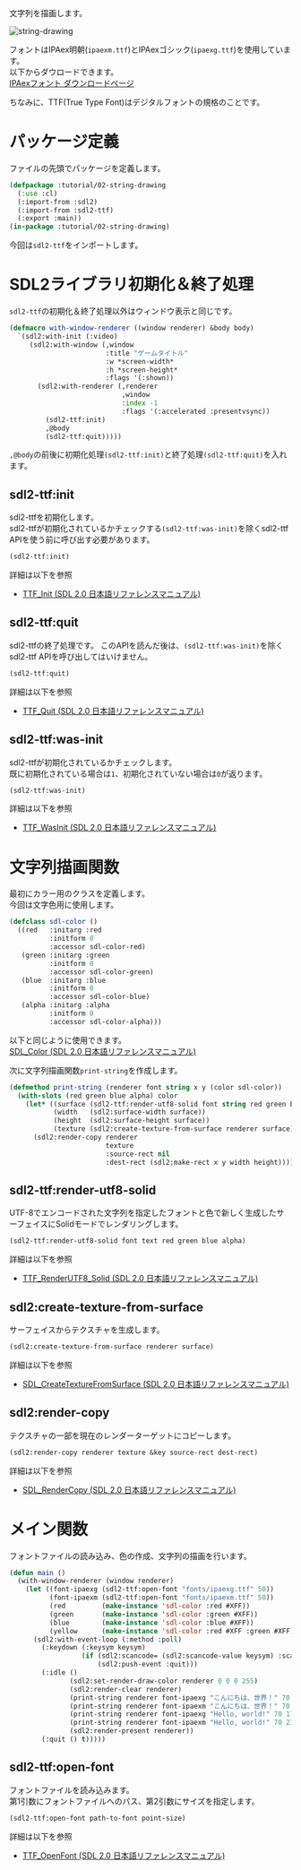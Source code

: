 文字列を描画します。

![string-drawing](https://github.com/fireflower0/react-gh-pages-lisp/blob/master/src/Pages/Programming/CommonLisp/Game/Articles/Pic/03-string-drawing.png?raw=true)

フォントはIPAex明朝(`ipaexm.ttf`)とIPAexゴシック(`ipaexg.ttf`)を使用しています。  
以下からダウロードできます。  
[IPAexフォント ダウンロードページ](https://ipafont.ipa.go.jp/old/ipaexfont/download.html)

ちなみに、TTF(True Type Font)はデジタルフォントの規格のことです。

# パッケージ定義

ファイルの先頭でパッケージを定義します。

```lisp
(defpackage :tutorial/02-string-drawing
  (:use :cl)
  (:import-from :sdl2)
  (:import-from :sdl2-ttf)
  (:export :main))
(in-package :tutorial/02-string-drawing)
```

今回は`sdl2-ttf`をインポートします。

# SDL2ライブラリ初期化＆終了処理

`sdl2-ttf`の初期化＆終了処理以外はウィンドウ表示と同じです。

```commonlisp
(defmacro with-window-renderer ((window renderer) &body body)
  `(sdl2:with-init (:video)
     (sdl2:with-window (,window
                        :title "ゲームタイトル"
                        :w *screen-width*
                        :h *screen-height*
                        :flags '(:shown))
       (sdl2:with-renderer (,renderer
                            ,window
                            :index -1
                            :flags '(:accelerated :presentvsync))
         (sdl2-ttf:init)
         ,@body
         (sdl2-ttf:quit)))))
```

`,@body`の前後に初期化処理`(sdl2-ttf:init)`と終了処理`(sdl2-ttf:quit)`を入れます。

## sdl2-ttf:init

sdl2-ttfを初期化します。  
sdl2-ttfが初期化されているかチェックする`(sdl2-ttf:was-init)`を除くsdl2-ttf APIを使う前に呼び出す必要があります。

```commonlisp
(sdl2-ttf:init)
```

詳細は以下を参照  
* [TTF_Init (SDL 2.0 日本語リファレンスマニュアル)](http://sdl2referencejp.osdn.jp/TTF_Init.html)

## sdl2-ttf:quit

sdl2-ttfの終了処理です。
このAPIを読んだ後は、`(sdl2-ttf:was-init)`を除くsdl2-ttf APIを呼び出してはいけません。

```commonlisp
(sdl2-ttf:quit)
```

詳細は以下を参照  
* [TTF_Quit (SDL 2.0 日本語リファレンスマニュアル)](http://sdl2referencejp.osdn.jp/TTF_Quit.html)

## sdl2-ttf:was-init

sdl2-ttfが初期化されているかチェックします。  
既に初期化されている場合は`1`、初期化されていない場合は`0`が返ります。

```commonlisp
(sdl2-ttf:was-init)
```

詳細は以下を参照  
* [TTF_WasInit (SDL 2.0 日本語リファレンスマニュアル)](http://sdl2referencejp.osdn.jp/TTF_WasInit.html)

# 文字列描画関数

最初にカラー用のクラスを定義します。  
今回は文字色用に使用します。  

```commonlisp
(defclass sdl-color ()
  ((red   :initarg :red
          :initform 0
          :accessor sdl-color-red)
   (green :initarg :green
          :initform 0
          :accessor sdl-color-green)
   (blue  :initarg :blue
          :initform 0
          :accessor sdl-color-blue)
   (alpha :initarg :alpha
          :initform 0
          :accessor sdl-color-alpha)))
```

以下と同じように使用できます。  
[SDL_Color (SDL 2.0 日本語リファレンスマニュアル)](http://sdl2referencejp.osdn.jp/SDL_Color.html)

次に文字列描画関数`print-string`を作成します。  

```commonlisp
(defmethod print-string (renderer font string x y (color sdl-color))
  (with-slots (red green blue alpha) color
    (let* ((surface (sdl2-ttf:render-utf8-solid font string red green blue alpha))
           (width   (sdl2:surface-width surface))
           (height  (sdl2:surface-height surface))
           (texture (sdl2:create-texture-from-surface renderer surface)))
      (sdl2:render-copy renderer
                        texture
                        :source-rect nil
                        :dest-rect (sdl2:make-rect x y width height)))))
```

## sdl2-ttf:render-utf8-solid

UTF-8でエンコードされた文字列を指定したフォントと色で新しく生成したサーフェイスにSolidモードでレンダリングします。

```lisp
(sdl2-ttf:render-utf8-solid font text red green blue alpha)
```

詳細は以下を参照  
* [TTF_RenderUTF8_Solid (SDL 2.0 日本語リファレンスマニュアル)](http://sdl2referencejp.osdn.jp/TTF_RenderUTF8_Solid.html)

## sdl2:create-texture-from-surface

サーフェイスからテクスチャを生成します。

```lisp
(sdl2:create-texture-from-surface renderer surface)
```

詳細は以下を参照  
* [SDL_CreateTextureFromSurface (SDL 2.0 日本語リファレンスマニュアル)](http://sdl2referencejp.osdn.jp/SDL_CreateTextureFromSurface.html)

## sdl2:render-copy

テクスチャの一部を現在のレンダーターゲットにコピーします。

```lisp
(sdl2:render-copy renderer texture &key source-rect dest-rect)
```

詳細は以下を参照  
* [SDL_RenderCopy (SDL 2.0 日本語リファレンスマニュアル)](http://sdl2referencejp.osdn.jp/SDL_RenderCopy.html)

# メイン関数

フォントファイルの読み込み、色の作成、文字列の描画を行います。

```commonlisp
(defun main ()
  (with-window-renderer (window renderer)
    (let ((font-ipaexg (sdl2-ttf:open-font "fonts/ipaexg.ttf" 50))
          (font-ipaexm (sdl2-ttf:open-font "fonts/ipaexm.ttf" 50))
          (red         (make-instance 'sdl-color :red #XFF))
          (green       (make-instance 'sdl-color :green #XFF))
          (blue        (make-instance 'sdl-color :blue #XFF))
          (yellow      (make-instance 'sdl-color :red #XFF :green #XFF)))
      (sdl2:with-event-loop (:method :poll)
        (:keydown (:keysym keysym)
                  (if (sdl2:scancode= (sdl2:scancode-value keysym) :scancode-escape)
                      (sdl2:push-event :quit)))
        (:idle ()
               (sdl2:set-render-draw-color renderer 0 0 0 255)
               (sdl2:render-clear renderer)
               (print-string renderer font-ipaexg "こんにちは、世界！" 70 50 red)
               (print-string renderer font-ipaexm "こんにちは、世界！" 70 110 green)
               (print-string renderer font-ipaexg "Hello, world!" 70 170 blue)
               (print-string renderer font-ipaexm "Hello, world!" 70 230 yellow)
               (sdl2:render-present renderer))
        (:quit () t)))))
```

## sdl2-ttf:open-font

フォントファイルを読み込みます。  
第1引数にフォントファイルへのパス、第2引数にサイズを指定します。  

```lisp
(sdl2-ttf:open-font path-to-font point-size)
```

詳細は以下を参照  
* [TTF_OpenFont (SDL 2.0 日本語リファレンスマニュアル)](http://sdl2referencejp.osdn.jp/TTF_OpenFont.html)
